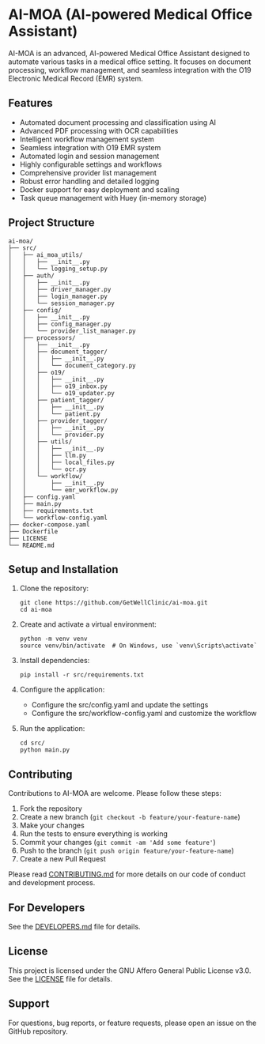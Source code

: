 # AI-MOA (AI-powered Medical Office Assistant)

AI-MOA is an advanced, AI-powered Medical Office Assistant designed to automate various tasks in a medical office setting. It focuses on document processing, workflow management, and seamless integration with the O19 Electronic Medical Record (EMR) system.

## Features

- Automated document processing and classification using AI
- Advanced PDF processing with OCR capabilities
- Intelligent workflow management system
- Seamless integration with O19 EMR system
- Automated login and session management
- Highly configurable settings and workflows
- Comprehensive provider list management
- Robust error handling and detailed logging
- Docker support for easy deployment and scaling
- Task queue management with Huey (in-memory storage)

## Project Structure

```
ai-moa/
├── src/
│   ├── ai_moa_utils/
│   │   ├── __init__.py
│   │   └── logging_setup.py
│   ├── auth/
│   │   ├── __init__.py
│   │   ├── driver_manager.py
│   │   ├── login_manager.py
│   │   └── session_manager.py
│   ├── config/
│   │   ├── __init__.py
│   │   ├── config_manager.py
│   │   └── provider_list_manager.py
│   ├── processors/
│   │   ├── __init__.py
│   │   ├── document_tagger/
│   │   │   ├── __init__.py
│   │   │   └── document_category.py
│   │   ├── o19/
│   │   │   ├── __init__.py
│   │   │   ├── o19_inbox.py
│   │   │   └── o19_updater.py
│   │   ├── patient_tagger/
│   │   │   ├── __init__.py
│   │   │   └── patient.py
│   │   ├── provider_tagger/
│   │   │   ├── __init__.py
│   │   │   └── provider.py
│   │   ├── utils/
│   │   │   ├── __init__.py
│   │   │   ├── llm.py
│   │   │   ├── local_files.py
│   │   │   └── ocr.py
│   │   └── workflow/
│   │       ├── __init__.py
│   │       └── emr_workflow.py
│   ├── config.yaml
│   ├── main.py
│   ├── requirements.txt
│   └── workflow-config.yaml
├── docker-compose.yaml
├── Dockerfile
├── LICENSE
└── README.md
```

## Setup and Installation

1. Clone the repository:
   ```
   git clone https://github.com/GetWellClinic/ai-moa.git
   cd ai-moa
   ```

2. Create and activate a virtual environment:
   ```
   python -m venv venv
   source venv/bin/activate  # On Windows, use `venv\Scripts\activate`
   ```

3. Install dependencies:
   ```
   pip install -r src/requirements.txt
   ```

4. Configure the application:
   - Configure the src/config.yaml and update the settings
   - Configure the src/workflow-config.yaml and customize the workflow

5. Run the application:
   ```
   cd src/
   python main.py
   ```
   
## Contributing

Contributions to AI-MOA are welcome. Please follow these steps:

1. Fork the repository
2. Create a new branch (`git checkout -b feature/your-feature-name`)
3. Make your changes
4. Run the tests to ensure everything is working
5. Commit your changes (`git commit -am 'Add some feature'`)
6. Push to the branch (`git push origin feature/your-feature-name`)
7. Create a new Pull Request

Please read [CONTRIBUTING.md](docs/contributing.md) for more details on our code of conduct and development process.

## For Developers

See the [DEVELOPERS.md](docs/developers.md) file for details.

## License

This project is licensed under the GNU Affero General Public License v3.0. See the [LICENSE](LICENSE) file for details.

## Support

For questions, bug reports, or feature requests, please open an issue on the GitHub repository.

